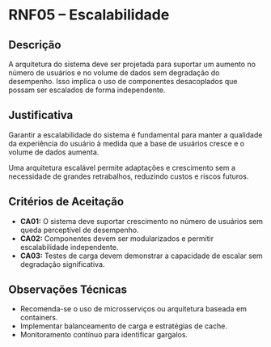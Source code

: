 # RNF05 – Escalabilidade

## Descrição  
A arquitetura do sistema deve ser projetada para suportar um aumento no número de usuários e no volume de dados sem degradação do desempenho. Isso implica o uso de componentes desacoplados que possam ser escalados de forma independente.

## Justificativa  
Garantir a escalabilidade do sistema é fundamental para manter a qualidade da experiência do usuário à medida que a base de usuários cresce e o volume de dados aumenta.

Uma arquitetura escalável permite adaptações e crescimento sem a necessidade de grandes retrabalhos, reduzindo custos e riscos futuros.

## Critérios de Aceitação  
- **CA01:** O sistema deve suportar crescimento no número de usuários sem queda perceptível de desempenho.  
- **CA02:** Componentes devem ser modularizados e permitir escalabilidade independente.  
- **CA03:** Testes de carga devem demonstrar a capacidade de escalar sem degradação significativa.

## Observações Técnicas  
- Recomenda-se o uso de microsserviços ou arquitetura baseada em containers.  
- Implementar balanceamento de carga e estratégias de cache.  
- Monitoramento contínuo para identificar gargalos.
